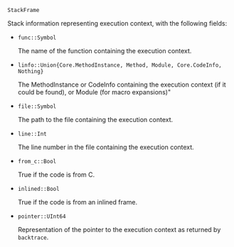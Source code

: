 ```
StackFrame
```

Stack information representing execution context, with the following fields:

  * `func::Symbol`

    The name of the function containing the execution context.
  * `linfo::Union{Core.MethodInstance, Method, Module, Core.CodeInfo, Nothing}`

    The MethodInstance or CodeInfo containing the execution context (if it could be found), or Module (for macro expansions)"
  * `file::Symbol`

    The path to the file containing the execution context.
  * `line::Int`

    The line number in the file containing the execution context.
  * `from_c::Bool`

    True if the code is from C.
  * `inlined::Bool`

    True if the code is from an inlined frame.
  * `pointer::UInt64`

    Representation of the pointer to the execution context as returned by `backtrace`.
